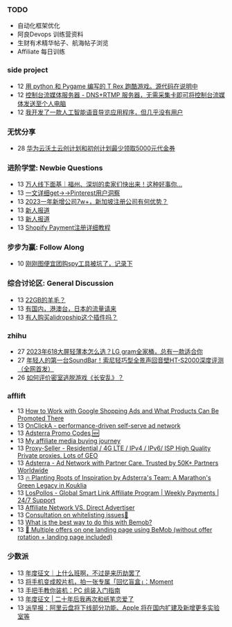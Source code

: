### TODO
-  自动化框架优化
-  阿良Devops 训练营资料
-  生财有术精华帖子、航海帖子浏览
-  Affiliate 每日训练

### side project
<!-- sideproject:START -->
-  12 [用 python 和 Pygame 编写的 T Rex 跑酷游戏。源代码在说明中](https://www.youtube.com/watch?v=pZySIXSelCA)
-  12 [控制台流媒体服务器 - DNS+RTMP 服务器，无需采集卡即可将控制台流媒体发送至个人电脑](https://github.com/Aioros/console-streaming-server)
-  12 [我开发了一款人工智能语音导览应用程序，但几乎没有用户](https://www.reddit.com/r/SideProject/comments/18gpp0e/ive_built_an_ai_audio_tour_app_but_have_almost_no/)<!-- sideproject:END -->


### 无忧分享
<!-- ruyo:START -->
-  28 [华为云沃土云创计划和初创计划最少领取5000元代金券](https://51.ruyo.net/18617.html)<!-- ruyo:END -->

### 进阶学堂: Newbie Questions
<!-- advertcn1:START -->
-  13 [万人线下面基｜福州、深圳的卖家们快出来！这种好事你...](https://www.advertcn.com/thread-114318-1-1.html)
-  13 [一文详细get→→Pinterest用户洞察](https://www.advertcn.com/thread-114317-1-1.html)
-  13 [2023一年新增公司7w+，新加坡注册公司有何优势？](https://www.advertcn.com/thread-114316-1-1.html)
-  13 [新人报道](https://www.advertcn.com/thread-114314-1-1.html)
-  13 [新人报道](https://www.advertcn.com/thread-114311-1-1.html)
-  13 [Shopify Payment注册详细教程](https://www.advertcn.com/thread-114309-1-1.html)<!-- advertcn1:END -->

### 步步为赢: Follow Along
<!-- advertcn2:START -->
-  10 [刚刚图便宜团购spy工具被坑了，记录下](https://www.advertcn.com/thread-113954-1-1.html)<!-- advertcn2:END -->

### 综合讨论区: General Discussion
<!-- advertcn3:START -->
-  13 [22GB的羊毛？](https://www.advertcn.com/thread-114320-1-1.html)
-  13 [有国内，港澳台，日本的流量请来](https://www.advertcn.com/thread-114319-1-1.html)
-  13 [有人购买alidropship这个插件吗？](https://www.advertcn.com/thread-114308-1-1.html)<!-- advertcn3:END -->


### zhihu
<!-- zhihu:START -->
-  27 [2023年618大屏轻薄本怎么选？LG gram全家桶，总有一款适合你](http://zhuanlan.zhihu.com/p/632641888?utm_campaign=rss&utm_medium=rss&utm_source=rss&utm_content=title)
-  27 [年轻人的第一台SoundBar！索尼轻巧型全景声回音壁HT-S2000深度评测（全网首发）](http://zhuanlan.zhihu.com/p/630990296?utm_campaign=rss&utm_medium=rss&utm_source=rss&utm_content=title)
-  26 [如何评价密室逃脱游戏《长安乱》？](http://www.zhihu.com/question/563950552/answer/3045961312?utm_campaign=rss&utm_medium=rss&utm_source=rss&utm_content=title)<!-- zhihu:END -->

### afflift
<!-- afflift:START -->
-  13 [How to Work with Google Shopping Ads and What Products Can Be Promoted There](https://afflift.com/f/threads/how-to-work-with-google-shopping-ads-and-what-products-can-be-promoted-there.12789/)
-  13 [OnClickA - performance-driven self-serve ad network](https://afflift.com/f/threads/onclicka-performance-driven-self-serve-ad-network.10316/)
-  13 [Adsterra Promo Codes 🆕](https://afflift.com/f/threads/adsterra-promo-codes-%F0%9F%86%95.12769/)
-  13 [My affiliate media buying journey](https://afflift.com/f/threads/my-affiliate-media-buying-journey.12784/)
-  13 [Proxy-Seller - Residential / 4G LTE / IPv4 / IPv6/ ISP High Quality Private proxies. Lots of GEO](https://afflift.com/f/threads/proxy-seller-residential-4g-lte-ipv4-ipv6-isp-high-quality-private-proxies-lots-of-geo.11946/)
-  13 [Adsterra - Ad Network with Partner Care. Trusted by 50K+ Partners Worldwide](https://afflift.com/f/threads/adsterra-ad-network-with-partner-care-trusted-by-50k-partners-worldwide.4462/)
-  13 [🔥 Planting Roots of Inspiration by Adsterra&#39;s Team: A Marathon&#39;s Green Legacy in Kouklia](https://afflift.com/f/threads/%F0%9F%94%A5-planting-roots-of-inspiration-by-adsterras-team-a-marathons-green-legacy-in-kouklia.12788/)
-  13 [LosPollos - Global Smart Link Affiliate Program | Weekly Payments | 24/7 Support](https://afflift.com/f/threads/lospollos-global-smart-link-affiliate-program-weekly-payments-24-7-support.1702/)
-  13 [Affiliate Network VS. Direct Advertiser](https://afflift.com/f/threads/affiliate-network-vs-direct-advertiser.12663/)
-  13 [Consultation on whitelisting issues🤩](https://afflift.com/f/threads/consultation-on-whitelisting-issues%F0%9F%A4%A9.12787/)
-  13 [What is the best way to do this with Bemob?](https://afflift.com/f/threads/what-is-the-best-way-to-do-this-with-bemob.12676/)
-  13 [🔀 Multiple offers on one landing page using BeMob &lpar;without offer rotation + landing page included&rpar;](https://afflift.com/f/threads/%F0%9F%94%80-multiple-offers-on-one-landing-page-using-bemob-without-offer-rotation-landing-page-included.12786/)<!-- afflift:END -->

### 少数派
<!-- sspai:START -->
-  13 [年度征文｜上什么班啊，不过是来历劫罢了](https://sspai.com/post/86905)
-  13 [将手机变成胶片机，拍一张专属「回忆盲盒」：Moment](https://sspai.com/post/85031)
-  13 [手把手教你装机：PC 组装入门指南](https://sspai.com/post/86958)
-  13 [年度征文 | 二十年后我再次和纸笔恋爱了](https://sspai.com/post/87018)
-  13 [派早报：阿里云盘将下线部分功能、Apple 将在国内扩建及新增更多实验室等](https://sspai.com/post/87141)<!-- sspai:END -->
